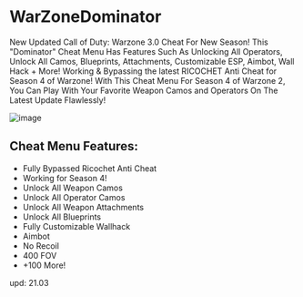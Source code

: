 # WarZoneDominator
New Updated Call of Duty: Warzone 3.0 Cheat For New Season!
This "Dominator" Cheat Menu Has Features Such As Unlocking All Operators, Unlock All Camos, Blueprints, Attachments, Customizable ESP, Aimbot, Wall Hack + More! Working & Bypassing the latest RICOCHET Anti Cheat for Season 4 of Warzone! With This Cheat Menu For Season 4 of Warzone 2, You Can Play With Your Favorite Weapon Camos and Operators On The Latest Update Flawlessly!


![image](https://github.com/asye7sjhnbr/WarZoneD0minator/assets/163637529/af35f8e8-7a8a-4e78-9349-2c31c9a59184)


## Cheat Menu Features:
- Fully Bypassed Ricochet Anti Cheat
- Working for Season 4!
- Unlock All Weapon Camos
- Unlock All Operator Camos
- Unlock All Weapon Attachments
- Unlock All Blueprints
- Fully Customizable Wallhack
- Aimbot
- No Recoil
- 400 FOV
- +100 More!

upd: 21.03
